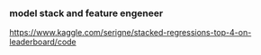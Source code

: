 ### model stack and feature engeneer
https://www.kaggle.com/serigne/stacked-regressions-top-4-on-leaderboard/code
